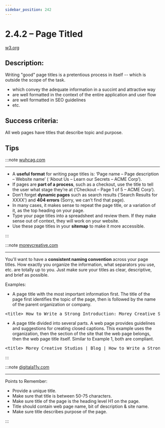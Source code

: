 ```yaml
---
sidebar_position: 242
---
```


# 2.4.2 – Page Titled
[w3.org](https://www.w3.org/WAI/WCAG22/Understanding/page-titled.html)


## Description:

Writing "good" page titles is a pretentious process in itself -- which is outside the scope of the task.
*   which convey the adequate information in a succint and attractive way
*   are well formatted in the context of the entire application and user flow
*   are well formatted in SEO guidelines
*   etc.


## Success criteria:

All web pages have titles that describe topic and purpose.


## Tips

:::note [wuhcag.com](https://www.wuhcag.com/page-titled/)

---

*   A **useful format** for writing page titles is: ‘Page name – Page description – Website name’
( ‘About Us – Learn our Secrets – ACME Corp’).
*   If pages are **part of a process**, such as a checkout, use the title to tell the user what stage they’re at
(‘Checkout – Page 1 of 5 – ACME Corp’).
*   Don’t forget **dynamic pages** such as search results (‘Search Results for XXXX’)
and **404 errors** (Sorry, we can’t find that page).
*   In many cases, it makes sense to repeat the page title, or a variation of it,
as the top heading on your page.
*   Type your page titles into a spreadsheet and review them. If they make sense out of context,
they will work on your website.
*   Use these page titles in your **sitemap** to make it more accessible.

:::

:::note [moreycreative.com](https://www.moreycreative.com/wcag/2.4.2-page-titled)

---

You'll want to have a **consistent naming convention** across your page titles.
How exactly you organize the information, what separators you use, etc. are totally up to you.
Just make sure your titles as clear, descriptive, and brief as possible.

Examples:
*   A page title with the most important information first. The title of the page first identifies
the topic of the page, then is followed by the name of the parent organization or company.
<pre>&lt;title> How to Write a Strong Introduction: Morey Creative Studios &lt;/title></pre>
*   A page title divided into several parts. A web page provides guidelines and suggestions for
creating closed captions. This example uses the organization, then the section of the site that
the web page belongs, then the web page title itself. Similar to Example 1, both are compliant.
<pre>&lt;title> Morey Creative Studios | Blog | How to Write a Strong Introduction &lt;/title></pre>

:::

:::note [digitala11y.com](https://www.digitala11y.com/understanding-sc-2-4-2-page-titled/)

---

Points to Remember:
*   Provide a unique title.
*   Make sure that title is between 50-75 characters.
*   Make sure title of the page is the heading level H1 on the page.
*   Title should contain web page name, bit of description & site name.
*   Make sure title describes purpose of the page.

:::
